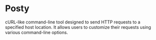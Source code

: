 # Posty
cURL-like command-line tool designed to send HTTP requests to a specified host location. It allows users to customize their requests using various command-line options.

